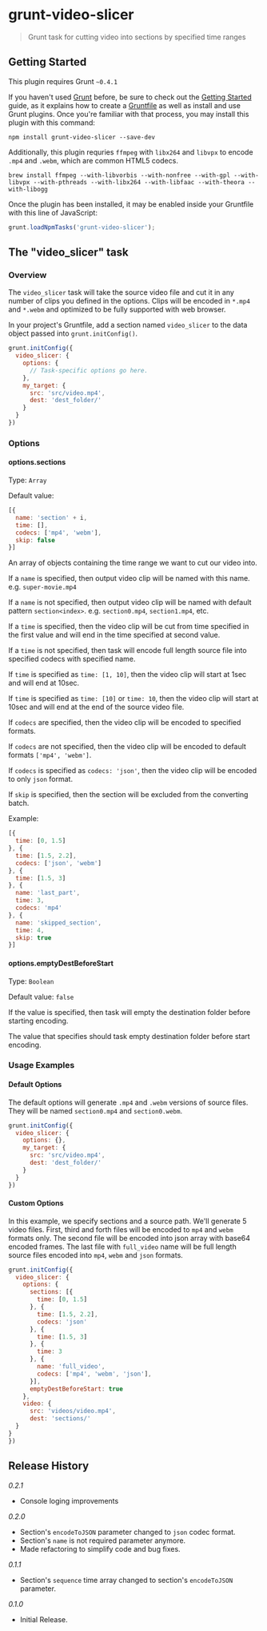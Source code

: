 # grunt-video-slicer

> Grunt task for cutting video into sections by specified time ranges

## Getting Started
This plugin requires Grunt `~0.4.1`

If you haven't used [Grunt](http://gruntjs.com/) before, be sure to check out the [Getting Started](http://gruntjs.com/getting-started) guide, as it explains how to create a [Gruntfile](http://gruntjs.com/sample-gruntfile) as well as install and use Grunt plugins. Once you're familiar with that process, you may install this plugin with this command:

```shell
npm install grunt-video-slicer --save-dev
```

Additionally, this plugin requries `ffmpeg` with `libx264` and `libvpx` to encode `.mp4` and `.webm`, which are common HTML5 codecs.
```shell
brew install ffmpeg --with-libvorbis --with-nonfree --with-gpl --with-libvpx --with-pthreads --with-libx264 --with-libfaac --with-theora --with-libogg
```

Once the plugin has been installed, it may be enabled inside your Gruntfile with this line of JavaScript:

```js
grunt.loadNpmTasks('grunt-video-slicer');
```

## The "video_slicer" task

### Overview

The `video_slicer` task will take the source video file and cut it in any number of clips you defined in the options. Clips will be encoded in `*.mp4` and `*.webm` and optimized to be fully supported with web browser.

In your project's Gruntfile, add a section named `video_slicer` to the data object passed into `grunt.initConfig()`.

```js
grunt.initConfig({
  video_slicer: {
    options: {
      // Task-specific options go here.
    },
    my_target: {
      src: 'src/video.mp4',
      dest: 'dest_folder/'
    }
  }
})
```

### Options

#### options.sections
Type: `Array`

Default value:

```js
[{
  name: 'section' + i,
  time: [],
  codecs: ['mp4', 'webm'],
  skip: false
}]
```

An array of objects containing the time range we want to cut our video into.

If a `name` is specified, then output video clip will be named with this name. e.g. `super-movie.mp4`

If a `name` is not specified, then output video clip will be named with default pattern `section<index>`. e.g. `section0.mp4`, `section1.mp4`, etc.

If a `time` is specified, then the video clip will be cut from time specified in the first value and will end in the time specified at second value.

If a `time` is not specified, then task will encode full length source file into specified codecs with specified name.

If `time` is specified as `time: [1, 10]`, then the video clip will start at 1sec and will end at 10sec.

If `time` is specified as `time: [10]` or `time: 10`, then the video clip will start at 10sec and will end at the end of the source video file.

If `codecs` are specified, then the video clip will be encoded to specified formats.

If `codecs` are not specified, then the video clip will be encoded to default formats `['mp4', 'webm']`.

If `codecs` is specified as `codecs: 'json'`, then the video clip will be encoded to only `json` format.

If `skip` is specified, then the section will be excluded from the converting batch.

Example:

```js
[{
  time: [0, 1.5]
}, {
  time: [1.5, 2.2],
  codecs: ['json', 'webm']
}, {
  time: [1.5, 3]
}, {
  name: 'last_part',
  time: 3,
  codecs: 'mp4'
}, {
  name: 'skipped_section',
  time: 4,
  skip: true
}]
```

#### options.emptyDestBeforeStart
Type: `Boolean`

Default value: `false`

If the value is specified, then task will empty the destination folder before starting encoding.

The value that specifies should task empty destination folder before start encoding.

### Usage Examples

#### Default Options
The default options will generate `.mp4` and `.webm` versions of source files. They will be named `section0.mp4` and `section0.webm`.

```js
grunt.initConfig({
  video_slicer: {
    options: {},
    my_target: {
      src: 'src/video.mp4',
      dest: 'dest_folder/'
    }
  }
})
```

#### Custom Options
In this example, we specify sections and a source path. We'll generate 5 video files. First, third and forth files will be encoded to `mp4` and `webm` formats only. The second file will be encoded into json array with base64 encoded frames. The last file with `full_video` name will be full length source files encoded into `mp4`, `webm` and `json` formats.

```js
grunt.initConfig({
  video_slicer: {
    options: {
      sections: [{
        time: [0, 1.5]
      }, {
        time: [1.5, 2.2],
        codecs: 'json'
      }, {
        time: [1.5, 3]
      }, {
        time: 3
      }, {
        name: 'full_video',
        codecs: ['mp4', 'webm', 'json'],
      }],
      emptyDestBeforeStart: true
    },
    video: {
      src: 'videos/video.mp4',
      dest: 'sections/'
  }
}
})
```

## Release History

*0.2.1*

* Console loging improvements

*0.2.0*

* Section's `encodeToJSON` parameter changed to `json` codec format.
* Section's `name` is not required parameter anymore.
* Made refactoring to simplify code and bug fixes.

*0.1.1*

* Section's `sequence` time array changed to section's `encodeToJSON` parameter.

*0.1.0*

* Initial Release.